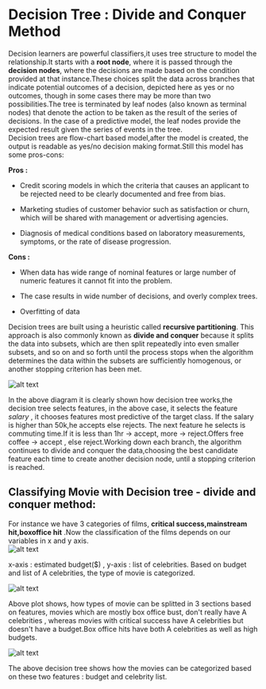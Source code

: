 # Decision Tree : Divide and Conquer Method  

Decision learners are powerful classifiers,it uses tree structure to model the relationship.It starts with a **root node**, where it is passed through the **decision nodes**, where the decisions are made based on the condition provided at that instance.These choices split the data across branches that indicate potential outcomes of a decision, depicted here as yes or no outcomes, though in some cases there may be more than two possibilities.The tree is terminated by leaf nodes (also known as terminal nodes) that denote the action to be taken as the result of the series of decisions. In the case of a predictive model, the leaf nodes provide the expected result given the series of events in the tree.  
Decision trees are flow-chart based model,after the model is created, the output is readable as yes/no decision making format.Still this model has some pros-cons:  

**Pros :**  
  * Credit scoring models in which the criteria that causes an applicant to be rejected need to be clearly documented and free from bias.  
  * Marketing studies of customer behavior such as satisfaction or churn, which will be shared with management or advertising agencies.  
  
  * Diagnosis of medical conditions based on laboratory measurements, symptoms, or the rate of disease progression.  

**Cons :**
 * When data has wide range of nominal features or large number of numeric features it cannot fit into the problem.  
 
 * The case results in wide number of decisions, and overly complex trees.
 
 * Overfitting of data

Decision trees are built using a heuristic called **recursive partitioning**. This approach is also commonly known as **divide and conquer** because it splits the data into subsets, which are then split repeatedly into even smaller subsets, and so on and so forth until the process stops when the algorithm determines the data within the subsets are sufficiently homogenous, or another stopping criterion has been met.  

![alt text](https://github.com/jishu1989/MachineLearning/blob/master/classifier_decisiontree_randomforest/decisiontree.JPG)  

In the above diagram it is clearly shown how decision tree works,the decision tree selects features, in the above case, it selects the feature *salary* , it chooses features most predictive of the target class. If the salary is higher than 50k,he accepts else rejects. The next feature he selects is commuting time.If it is less than 1hr -> accept, more -> reject.Offers free coffee -> accept , else reject.Working down each branch, the algorithm continues to divide and conquer the data,choosing the best candidate feature each time to create another decision node, until a stopping criterion is reached.  

## Classifying Movie with Decision tree - divide and conquer method:  

For instance we have 3 categories of films, **critical success,mainstream hit,boxoffice hit** .Now the classification of the films depends on our variables in x and y axis.  
![alt text](https://github.com/jishu1989/MachineLearning/blob/master/classifier_decisiontree_randomforest/movie_plot.JPG)  

x-axis : estimated budget($) , y-axis : list of celebrities. Based on budget and list of A celebrities, the type of movie is categorized.

![alt text](https://github.com/jishu1989/MachineLearning/blob/master/classifier_decisiontree_randomforest/split.JPG)  

Above plot shows, how types of movie can be splitted in 3 sections based on features, movies which are mostly box office bust, don't really have A celebrities , whereas movies with critical success have A celebrities but doesn't have a budget.Box office hits have both A celebrities as well as high budgets.

![alt text](https://github.com/jishu1989/MachineLearning/blob/master/classifier_decisiontree_randomforest/decision_movie.JPG)  

The above decision tree shows how the movies can be categorized based on these two features : budget and celebrity list.













